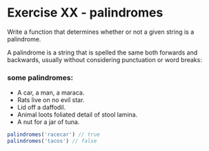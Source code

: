 # Exercise XX - palindromes

Write a function that determines whether or not a given string is a palindrome.

A palindrome is a string that is spelled the same both forwards and backwards, usually without considering punctuation or word breaks:
 
### some palindromes:
  - A car, a man, a maraca.
  - Rats live on no evil star.
  - Lid off a daffodil.
  - Animal loots foliated detail of stool lamina.
  - A nut for a jar of tuna.

```javascript
palindromes('racecar') // true
palindromes('tacos') // false
```


